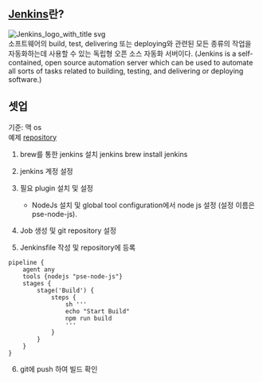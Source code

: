 ## [Jenkins](https://www.jenkins.io/)란?
![Jenkins_logo_with_title svg](https://user-images.githubusercontent.com/13589283/151704948-0469a83f-a0f7-4485-8f96-3c6c5e27e49a.png)       
소프트웨어의 build, test, delivering 또는 deploying와 관련된 모든 종류의 작업을 자동화하는데 사용할 수 있는 독립형 오픈 소스 자동화 서버이다. (Jenkins is a self-contained, open source automation server which can be used to automate all sorts of tasks related to building, testing, and delivering or deploying software.)

## 셋업 
기준: 맥 os  
예제 [repository](https://github.com/SML0127/pse-extension)   

1. brew를 통한 jenkins 설치 jenkins
   brew install jenkins

2. jenkins 계정 설정     

3. 필요 plugin 설치 및 설정     
   - NodeJs 설치 및 global tool configuration에서 node js 설정 (설정 이름은 pse-node-js).        
   
4. Job 생성 및 git repository 설정     

5. Jenkinsfile 작성 및 repository에 등록
~~~
pipeline {
    agent any
    tools {nodejs "pse-node-js"}
    stages {
        stage('Build') {
            steps {
                sh '''
                echo "Start Build"
                npm run build
                '''
            }
        }
    }
}
~~~

6. git에 push 하여 빌드 확인

